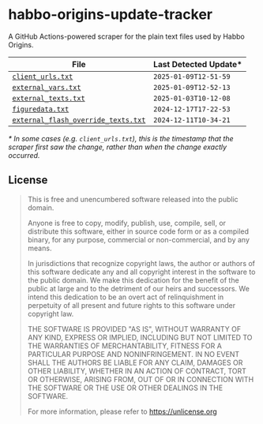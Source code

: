 # habbo-origins-update-tracker

A GitHub Actions-powered scraper for the plain text files used by Habbo
Origins.

| File                                                                                                                                     | Last Detected Update* |
|------------------------------------------------------------------------------------------------------------------------------------------|-----------------------|
| [`client_urls.txt`](https://github.com/branw/habbo-origins-update-tracker/blob/main/client_urls.txt)                                     | `2025-01-09T12-51-59` |
| [`external_vars.txt`](https://github.com/branw/habbo-origins-update-tracker/blob/main/external_vars.txt)                                 | `2025-01-09T12-52-13` |
| [`external_texts.txt`](https://github.com/branw/habbo-origins-update-tracker/blob/main/external_texts.txt)                               | `2025-01-03T10-12-08` |
| [`figuredata.txt`](https://github.com/branw/habbo-origins-update-tracker/blob/main/figuredata.txt)                                       | `2024-12-17T17-22-53` |
| [`external_flash_override_texts.txt`](https://github.com/branw/habbo-origins-update-tracker/blob/main/external_flash_override_texts.txt) | `2024-12-11T10-34-21` |

_* In some cases (e.g. `client_urls.txt`), this is the timestamp that the
scraper first saw the change, rather than when the change exactly occurred._

## License

> This is free and unencumbered software released into the public domain.
> 
> Anyone is free to copy, modify, publish, use, compile, sell, or
> distribute this software, either in source code form or as a compiled
> binary, for any purpose, commercial or non-commercial, and by any
> means.
> 
> In jurisdictions that recognize copyright laws, the author or authors
> of this software dedicate any and all copyright interest in the
> software to the public domain. We make this dedication for the benefit
> of the public at large and to the detriment of our heirs and
> successors. We intend this dedication to be an overt act of
> relinquishment in perpetuity of all present and future rights to this
> software under copyright law.
> 
> THE SOFTWARE IS PROVIDED "AS IS", WITHOUT WARRANTY OF ANY KIND,
> EXPRESS OR IMPLIED, INCLUDING BUT NOT LIMITED TO THE WARRANTIES OF
> MERCHANTABILITY, FITNESS FOR A PARTICULAR PURPOSE AND NONINFRINGEMENT.
> IN NO EVENT SHALL THE AUTHORS BE LIABLE FOR ANY CLAIM, DAMAGES OR
> OTHER LIABILITY, WHETHER IN AN ACTION OF CONTRACT, TORT OR OTHERWISE,
> ARISING FROM, OUT OF OR IN CONNECTION WITH THE SOFTWARE OR THE USE OR
> OTHER DEALINGS IN THE SOFTWARE.
> 
> For more information, please refer to <https://unlicense.org>
